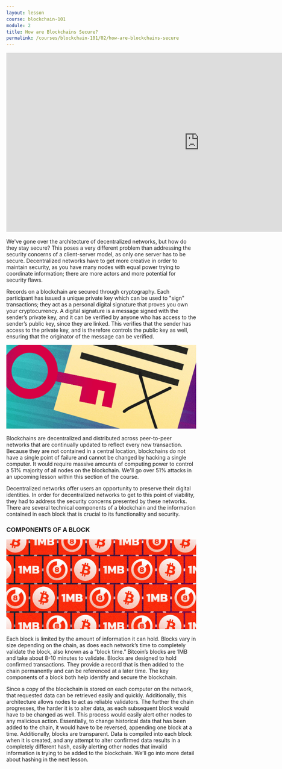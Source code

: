 ```yaml
---
layout: lesson
course: blockchain-101
module: 2
title: How are Blockchains Secure?
permalink: /courses/blockchain-101/02/how-are-blockchains-secure
---
```


<iframe src="https://www.youtube.com/embed/yNycDHwS6gw?rel=0" width="1024" height="475" frameborder="0" allowfullscreen="allowfullscreen"></iframe>

<p><span class="openingParagraph">We've gone over the architecture of decentralized networks, but how do they stay secure? This poses a very different problem than addressing the security concerns of a client-server model, as only one server has to be secure. Decentralized networks have to get more creative in order to maintain security, as you have many nodes with equal power trying to coordinate information; there are more actors and more potential for security flaws. 
</span></p>

<p><span style="font-weight: 400;">Records on a blockchain are secured through cryptography. Each participant has issued a unique private key which can be used to "sign" transactions; they act as a personal digital signature that proves you own your cryptocurrency. </span><span style="font-weight: 400;">A digital signature is a message signed with the sender’s private key, and it can be verified by anyone who has access to the sender’s public key, since they are linked. This verifies that the sender has access to the private key, and is therefore controls the public key as well, ensuring that the originator of the message can be verified. </span></p>

<p><img src="/assets/img/courses/blockchain-101/CryptoKey-01.jpg" alt="A key signing a document" title="Crypto Keys"/></p>

<p><span style="font-weight: 400;">Blockchains are decentralized and distributed across peer-to-peer networks that are continually updated to reflect every new transaction. Because they are not contained in a central location, blockchains do not have a single point of failure and cannot be changed by hacking a single computer. It would require massive amounts of computing power to control a 51% majority of all nodes on the blockchain. We'll go over 51% attacks in an upcoming lesson within this section of the course.</span></p>


<p><span style="font-weight: 400;">Decentralized networks offer users an opportunity to preserve their digital identities. In order for decentralized networks to get to this point of viability, they had to address the security concerns presented by these networks. There are several technical components of a blockchain and the information contained in each block that is crucial to its functionality and security. </span></p>

<h3>COMPONENTS OF A BLOCK</h3>

<p><img src="/assets/img/courses/blockchain-101/BitcoinBlock-01.jpg" alt="Components of a block" title="Components of a block"/></p>

<p><span style="font-weight: 400;">Each block is limited by the amount of information it can hold. Blocks vary in size depending on the chain, as does each network’s time to completely validate the block, also known as a “block time.” Bitcoin’s blocks are 1MB and take about 8-10 minutes to validate. Blocks are designed to hold confirmed transactions. They provide a record that is then added to the chain permanently and can be referenced at a later time. The key components of a block both help identify and secure the blockchain.</span></p>

<p><span style="font-weight: 400;">Since a copy of the blockchain is stored on each computer on the network, that requested data can be retrieved easily and quickly. Additionally, this architecture allows nodes to act as reliable validators. The further the chain progresses, the harder it is to alter data, as each subsequent block would have to be changed as well. This process would easily alert other nodes to any malicious action. Essentially, to change historical data that has been added to the chain, it would have to be reversed, appending one block at a time. Additionally, blocks are transparent. Data is compiled into each block when it is created, and any attempt to alter confirmed data results in a completely different hash, easily alerting other nodes that invalid information is trying to be added to the blockchain. We’ll go into more detail about hashing in the next lesson.</span></p>
